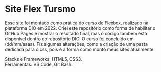 # Site Flex Tursmo

Esse site foi montado como prática do curso de Flexbox, realizado na plataforma DIO em 2022. Criei este repositório como forma de habilitar o GitHub Pages e mostrar o resultado final, mas o código também está disponível dentro do repositório DIO. O curso foi concluído em (dd/mm/aaaa). Fiz algumas alterações, como a criação de uma pasta dedicada para o css, pois é a forma como monto meus sites atualmente.<br>

Stacks e Frameworks: HTML5, CSS3.<br>
Ferramentas: VS Code, Git Bash.


